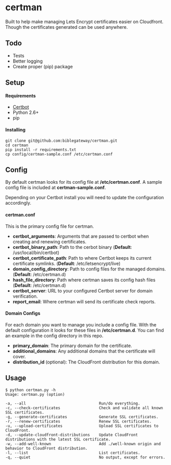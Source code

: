 # certman

Built to help make managing Lets Encrypt certificates easier on Cloudfront. Though the certificates generated can be used anywhere.

## Todo

* Tests
* Better logging
* Create proper (pip) package

## Setup

#### Requirements
* [Certbot](https://certbot.eff.org/)
* Python 2.6+
* pip

#### Installing
```
git clone git@github.com:biblegateway/certman.git
cd certman
pip install -r requirements.txt
cp config/certman-sample.conf /etc/certman.conf
```

## Config

By default certman looks for its config file at **/etc/certman.conf**. A sample config file is included at **certman-sample.conf**.

Depending on your Certbot install you will need to update the configuration accordingly.

#### certman.conf

This is the primary config file for certman.

* **certbot_arguments**: Arguments that are passed to certbot when creating and renewing certificates.
* **certbot_binary_path**: Path to the cerbot binary (**Default**: /usr/local/bin/certbot)
* **certbot_certificate_path**: Path to where Certbot keeps its current certificate symlinks. (**Default**: /etc/letsencrypt/live)
* **domain_config_directory**: Path to config files for the managed domains. (**Default**: /etc/certman.d)
* **hash_file_directory**: Path where certman saves its config hash files (**Default**: /etc/certman.d)
* **certbot_server**: URL to your configured Certbot server for domain verification.
* **report_email**: Where certman will send its certificate check reports.

#### Domain Configs

For each domain you want to manage you include a config file. With the default configuration it looks for these files in **/etc/certman.d**. You can find an example in the config directory in this repo.

* **primary_domain**: The primary domain for the certificate.
* **additional_domains**: Any additional domains that the certificate will cover.
* **distribution_id** (optional): The CloudFront distribution for this domain.

## Usage

```
$ python certman.py -h
Usage: certman.py (option)

-a, --all                                Run/do everything.
-c, --check-certificates                 Check and validate all known SSL certificates.
-g, --generate-certificates              Generate SSL certificates.
-r, --renew-certificates                 Renew SSL certificates.
-u, --upload-certificates                Upload SSL certificates to CloudFront.
-d, --update-cloudfront-distributions    Update CloudFront distributions with the latest SSL certificate.
-w, --add-well-known                     Add ./well-known origin and behavior to CloudFront distribution.
-l, --list                               List certificates.
-q, --quiet                              No output, except for errors.
```
